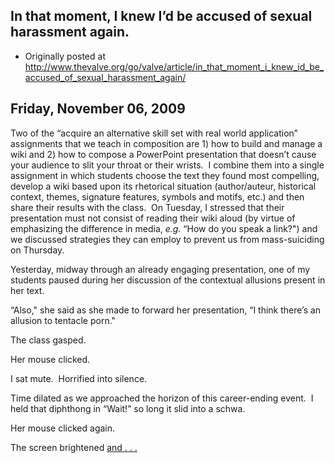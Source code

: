 ## In that moment, I knew I’d be accused of sexual harassment again.

 * Originally posted at http://www.thevalve.org/go/valve/article/in_that_moment_i_knew_id_be_accused_of_sexual_harassment_again/

##  Friday, November 06, 2009 

Two of the “acquire an alternative skill set with real world application” assignments that we teach in composition are 1) how to build and manage a wiki and 2) how to compose a PowerPoint presentation that doesn’t cause your audience to slit your throat or their wrists.  I combine them into a single assignment in which students choose the text they found most compelling, develop a wiki based upon its rhetorical situation (author/auteur, historical context, themes, signature features, symbols and motifs, etc.) and then share their results with the class.  On Tuesday, I stressed that their presentation must not consist of reading their wiki aloud (by virtue of emphasizing the difference in media, _e.g._ “How do you speak a link?") and we discussed strategies they can employ to prevent us from mass-suiciding on Thursday.

Yesterday, midway through an already engaging presentation, one of my students paused during her discussion of the contextual allusions present in her text.

“Also," she said as she made to forward her presentation, “I think there’s an allusion to tentacle porn."

The class gasped.  

Her mouse clicked.

I sat mute.  Horrified into silence.

Time dilated as we approached the horizon of this career-ending event.  I held that diphthong in “Wait!” so long it slid into a schwa.

Her mouse clicked again.  

The screen brightened [and . . .](http://acephalous.typepad.com/acephalous/everyone-knows-what-tentacle-porn-is-right-she-asked.html)

